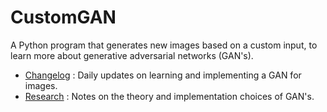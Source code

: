 # CustomGAN
A Python program that generates new images based on a custom input, to learn more about generative adversarial networks (GAN's).

* [Changelog](Changelog.md) : Daily updates on learning and implementing a GAN for images.
* [Research](Reseatch.md) : Notes on the theory and implementation choices of GAN's.

